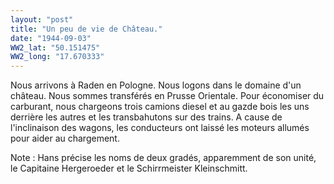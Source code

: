 ```yaml
---
layout: "post"
title: "Un peu de vie de Château."
date: "1944-09-03"
WW2_lat: "50.151475"
WW2_long: "17.670333"
---
```


Nous arrivons à Raden en Pologne. Nous logons dans le domaine d'un château. Nous sommes transférés en Prusse Orientale. Pour économiser du carburant, nous chargeons trois camions diesel et au gazde bois les uns derrière les autres et les transbahutons sur des trains. A cause de l'inclinaison des wagons, les conducteurs ont laissé les moteurs allumés pour aider au chargement.


<div class="histoire"></div>

<div class="commentaire">Note : Hans précise les noms de deux gradés, apparemment de son unité, le Capitaine Hergeroeder et le Schirrmeister Kleinschmitt.</div>